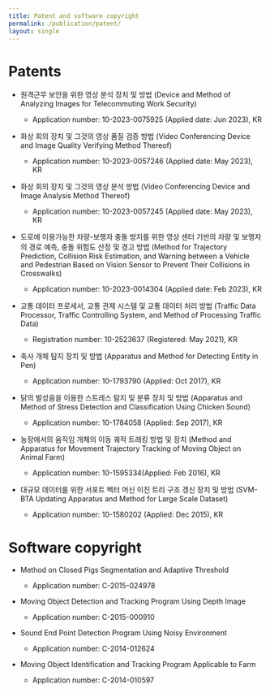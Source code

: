 ```yaml
---
title: Patent and software copyright
permalink: /publication/patent/
layout: single
---
```


# Patents
- 원격근무 보안을 위한 영상 분석 장치 및 방법 (Device and Method of Analyzing Images for Telecommuting Work Security)
  - Application number: 10-2023-0075925 (Applied date: Jun 2023), KR
  
- 화상 회의 장치 및 그것의 영상 품질 검증 방법 (Video Conferencing Device and Image Quality Verifying Method Thereof)
  - Application number: 10-2023-0057246 (Applied date: May 2023), KR

- 화상 회의 장치 및 그것의 영상 분석 방법 (Video Conferencing Device and Image Analysis Method Thereof)
  - Application number: 10-2023-0057245 (Applied date: May 2023), KR

- 도로에 이용가능한 차량-보행자 충돌 방지를 위한 영상 센터 기반의 차량 및 보행자의 경로 예측, 충돌 위험도 산정 및 경고 방법 (Method for Trajectory Prediction, Collision Risk Estimation, and Warning between a Vehicle and Pedestrian Based on Vision Sensor to Prevent Their Collisions in Crosswalks)
  - Application number: 10-2023-0014304 (Applied date: Feb 2023), KR

- 교통 데이터 프로세서, 교통 관제 시스템 및 교통 데이터 처리 방법 (Traffic Data Processor, Traffic Controlling System, and Method of Processing Traffic Data)
  - Registration number: 10-2523637 (Registered: May 2021), KR

- 축사 개체 탐지 장치 및 방법 (Apparatus and Method for Detecting Entity in Pen)
  - Application number: 10-1793790 (Applied: Oct 2017), KR

- 닭의 발성음을 이용한 스트레스 탐지 및 분류 장치 및 방법 (Apparatus and Method of Stress Detection and Classification Using Chicken Sound)
  - Application number: 10-1784058 (Applied: Sep 2017), KR

- 농장에서의 움직임 개체의 이동 궤적 트래킹 방법 및 장치 (Method and Apparatus for Movement Trajectory Tracking of Moving Object on Animal Farm)
  - Application number: 10-1595334(Applied: Feb 2016), KR

- 대규모 데이터를 위한 서포트 벡터 머신 이진 트리 구조 갱신 장치 및 방법 (SVM-BTA Updating Apparatus and Method for Large Scale Dataset)
  - Application number: 10-1580202 (Applied: Dec 2015), KR


# Software copyright
- Method on Closed Pigs Segmentation and Adaptive Threshold
  - Application number: C-2015-024978

- Moving Object Detection and Tracking Program Using Depth Image
  - Application number: C-2015-000910

- Sound End Point Detection Program Using Noisy Environment
  - Application number: C-2014-012624

- Moving Object Identification and Tracking Program Applicable to Farm
  - Application number: C-2014-010597

